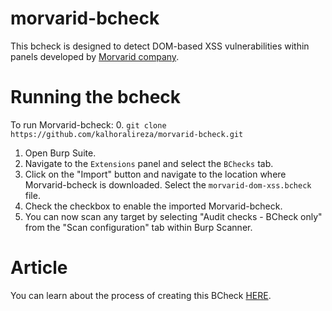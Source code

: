 # morvarid-bcheck
This bcheck is designed to detect DOM-based XSS vulnerabilities within panels developed by [Morvarid company](https://ssmorvarid.ir/).

# Running the bcheck 
To run Morvarid-bcheck:
0. `git clone https://github.com/kalhoralireza/morvarid-bcheck.git`
1. Open Burp Suite.
2. Navigate to the `Extensions` panel and select the `BChecks` tab.
3. Click on the "Import" button and navigate to the location where Morvarid-bcheck is downloaded. Select the `morvarid-dom-xss.bcheck` file.
4. Check the checkbox to enable the imported Morvarid-bcheck.
5. You can now scan any target by selecting "Audit checks - BCheck only" from the "Scan configuration" tab within Burp Scanner.

# Article
You can learn about the process of creating this BCheck [HERE](https://alirezakalhor.blogspot.com/2024/03/bcheck.html).
